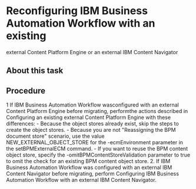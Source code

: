 # Reconfiguring IBM Business Automation Workflow with an existing
external Content Platform Engine or an
external IBM Content
Navigator

## About this task

## Procedure

1 If IBM Business Automation Workflow wasconfigured with an external Content Platform Engine before migrating, performthe actions described in Configuring an existing external Content Platform Engine with these differences:
    - Because the object stores already exist, skip the steps to create the object stores.
    - Because you are not "Reassigning the BPM document store" scenario, use the value
NEW\_EXTERNAL\_OBJECT\_STORE for the -ecmEnvironment parameter in
the setBPMExternalECM command.
    - If you want to reuse the BPM content object store, specify the
-omitBPMContentStoreValidation parameter to true to omit the
check for an existing BPM content object store.
2. If IBM Business Automation Workflow was
configured with an external IBM Content
Navigator before
migrating, perform Configuring IBM Business Automation Workflow with an external IBM Content Navigator.